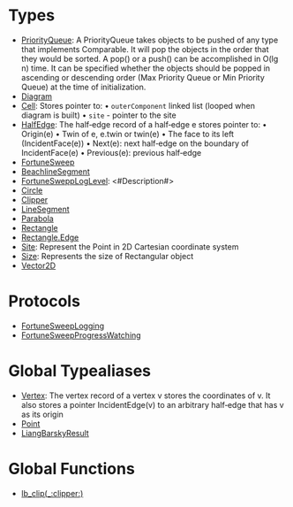 # Types

  - [PriorityQueue](/Documentation/PriorityQueue.md):
    A PriorityQueue takes objects to be pushed of any type that implements Comparable.
    It will pop the objects in the order that they would be sorted. A pop() or a push()
    can be accomplished in O(lg n) time. It can be specified whether the objects should
    be popped in ascending or descending order (Max Priority Queue or Min Priority Queue)
    at the time of initialization.
  - [Diagram](/Documentation/Diagram.md)
  - [Cell](/Documentation/Cell.md):
    Stores pointer to:
    • `outerComponent` linked list (looped when diagram is built)
    • `site` - pointer to the site
  - [HalfEdge](/Documentation/HalfEdge.md):
    The half‐edge record of a half‐edge e stores pointer to:
    • Origin(e)
    • Twin of e, e.twin or twin(e)
    • The face to its left (IncidentFace(e))
    • Next(e): next half‐edge on the boundary of IncidentFace(e)
    • Previous(e): previous half‐edge
  - [FortuneSweep](/Documentation/FortuneSweep.md)
  - [BeachlineSegment](/Documentation/BeachlineSegment.md)
  - [FortuneSweppLogLevel](/Documentation/FortuneSweppLogLevel.md):
    \<\#Description\#\>
  - [Circle](/Documentation/Circle.md)
  - [Clipper](/Documentation/Clipper.md)
  - [LineSegment](/Documentation/LineSegment.md)
  - [Parabola](/Documentation/Parabola.md)
  - [Rectangle](/Documentation/Rectangle.md)
  - [Rectangle.Edge](/Documentation/Rectangle_Edge.md)
  - [Site](/Documentation/Site.md):
    Represent the Point in 2D Cartesian coordinate system
  - [Size](/Documentation/Size.md):
    Represents the size of Rectangular object
  - [Vector2D](/Documentation/Vector2D.md)

# Protocols

  - [FortuneSweepLogging](/Documentation/FortuneSweepLogging.md)
  - [FortuneSweepProgressWatching](/Documentation/FortuneSweepProgressWatching.md)

# Global Typealiases

  - [Vertex](/Documentation/Vertex.md):
    The vertex record of a vertex v stores the coordinates of v.
    It also stores a pointer IncidentEdge(v) to an arbitrary half‐edge that has v as its origin
  - [Point](/Documentation/Point.md)
  - [LiangBarskyResult](/Documentation/LiangBarskyResult.md)

# Global Functions

  - [lb\_clip(\_:clipper:)](/Documentation/lb_clip\(_:clipper:\).md)

